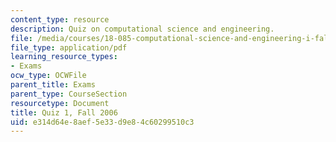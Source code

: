 ```yaml
---
content_type: resource
description: Quiz on computational science and engineering.
file: /media/courses/18-085-computational-science-and-engineering-i-fall-2008/e314d64e8aef5e33d9e84c60299510c3_quiz1_18085_f06.pdf
file_type: application/pdf
learning_resource_types:
- Exams
ocw_type: OCWFile
parent_title: Exams
parent_type: CourseSection
resourcetype: Document
title: Quiz 1, Fall 2006
uid: e314d64e-8aef-5e33-d9e8-4c60299510c3
---
```

